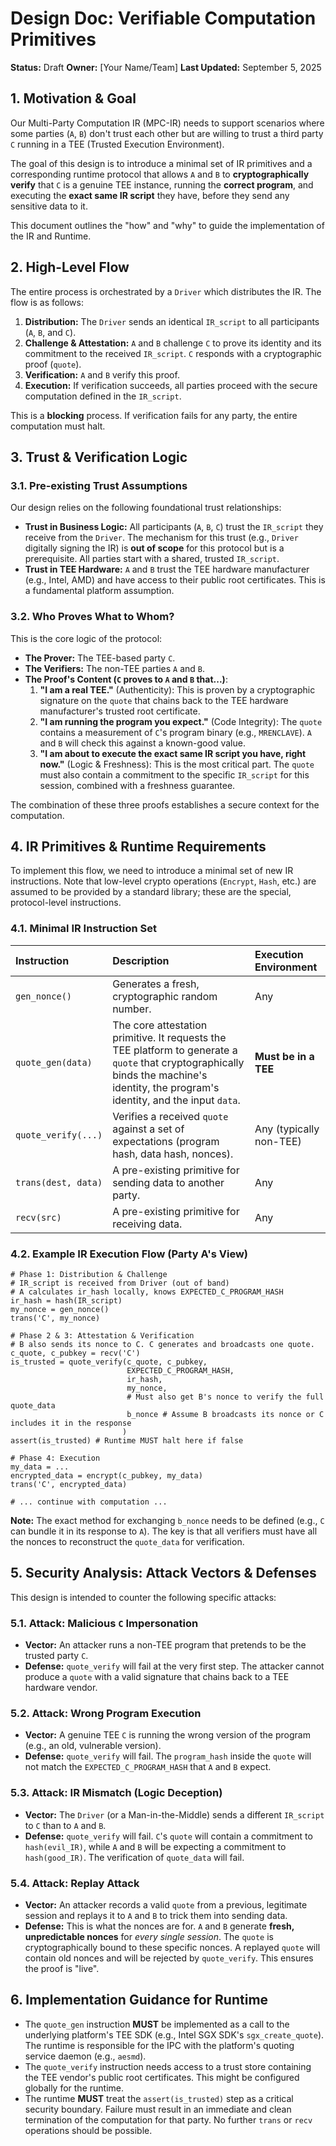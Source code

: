 # Design Doc: Verifiable Computation Primitives

**Status:** Draft
**Owner:** [Your Name/Team]
**Last Updated:** September 5, 2025

## 1. Motivation & Goal

Our Multi-Party Computation IR (MPC-IR) needs to support scenarios where some parties (`A`, `B`) don't trust each other but are willing to trust a third party `C` running in a TEE (Trusted Execution Environment).

The goal of this design is to introduce a minimal set of IR primitives and a corresponding runtime protocol that allows `A` and `B` to **cryptographically verify** that `C` is a genuine TEE instance, running the **correct program**, and executing the **exact same IR script** they have, before they send any sensitive data to it.

This document outlines the "how" and "why" to guide the implementation of the IR and Runtime.

## 2. High-Level Flow

The entire process is orchestrated by a `Driver` which distributes the IR. The flow is as follows:

1. **Distribution:** The `Driver` sends an identical `IR_script` to all participants (`A`, `B`, and `C`).
2. **Challenge & Attestation:** `A` and `B` challenge `C` to prove its identity and its commitment to the received `IR_script`. `C` responds with a cryptographic proof (`quote`).
3. **Verification:** `A` and `B` verify this proof.
4. **Execution:** If verification succeeds, all parties proceed with the secure computation defined in the `IR_script`.

This is a **blocking** process. If verification fails for any party, the entire computation must halt.

## 3. Trust & Verification Logic

### 3.1. Pre-existing Trust Assumptions

Our design relies on the following foundational trust relationships:

* **Trust in Business Logic:** All participants (`A`, `B`, `C`) trust the `IR_script` they receive from the `Driver`. The mechanism for this trust (e.g., `Driver` digitally signing the IR) is **out of scope** for this protocol but is a prerequisite. All parties start with a shared, trusted `IR_script`.
* **Trust in TEE Hardware:** `A` and `B` trust the TEE hardware manufacturer (e.g., Intel, AMD) and have access to their public root certificates. This is a fundamental platform assumption.

### 3.2. Who Proves What to Whom?

This is the core logic of the protocol:

* **The Prover:** The TEE-based party `C`.
* **The Verifiers:** The non-TEE parties `A` and `B`.
* **The Proof's Content (`C` proves to `A` and `B` that...)**:
    1. **"I am a real TEE."** (Authenticity): This is proven by a cryptographic signature on the `quote` that chains back to the TEE hardware manufacturer's trusted root certificate.
    2. **"I am running the program you expect."** (Code Integrity): The `quote` contains a measurement of `C`'s program binary (e.g., `MRENCLAVE`). `A` and `B` will check this against a known-good value.
    3. **"I am about to execute the exact same IR script you have, right now."** (Logic & Freshness): This is the most critical part. The `quote` must also contain a commitment to the specific `IR_script` for this session, combined with a freshness guarantee.

The combination of these three proofs establishes a secure context for the computation.

## 4. IR Primitives & Runtime Requirements

To implement this flow, we need to introduce a minimal set of new IR instructions. Note that low-level crypto operations (`Encrypt`, `Hash`, etc.) are assumed to be provided by a standard library; these are the special, protocol-level instructions.

### 4.1. Minimal IR Instruction Set

| Instruction        | Description                                                                                                                                              | Execution Environment    |
| :----------------- | :------------------------------------------------------------------------------------------------------------------------------------------------------- | :----------------------- |
| `gen_nonce()`      | Generates a fresh, cryptographic random number.                                                                                                          | Any                      |
| `quote_gen(data)`  | The core attestation primitive. It requests the TEE platform to generate a `quote` that cryptographically binds the machine's identity, the program's identity, and the input `data`. | **Must be in a TEE**     |
| `quote_verify(...)`| Verifies a received `quote` against a set of expectations (program hash, data hash, nonces).                                                              | Any (typically non-TEE)  |
| `trans(dest, data)`| A pre-existing primitive for sending data to another party.                                                                                             | Any                      |
| `recv(src)`        | A pre-existing primitive for receiving data.                                                                                                             | Any                      |

### 4.2. Example IR Execution Flow (Party A's View)

```ir
# Phase 1: Distribution & Challenge
# IR_script is received from Driver (out of band)
# A calculates ir_hash locally, knows EXPECTED_C_PROGRAM_HASH
ir_hash = hash(IR_script)
my_nonce = gen_nonce()
trans('C', my_nonce)

# Phase 2 & 3: Attestation & Verification
# B also sends its nonce to C. C generates and broadcasts one quote.
c_quote, c_pubkey = recv('C')
is_trusted = quote_verify(c_quote, c_pubkey,
                          EXPECTED_C_PROGRAM_HASH,
                          ir_hash,
                          my_nonce,
                          # Must also get B's nonce to verify the full quote_data
                          b_nonce # Assume B broadcasts its nonce or C includes it in the response
                         )
assert(is_trusted) # Runtime MUST halt here if false

# Phase 4: Execution
my_data = ...
encrypted_data = encrypt(c_pubkey, my_data)
trans('C', encrypted_data)

# ... continue with computation ...
```

**Note:** The exact method for exchanging `b_nonce` needs to be defined (e.g., `C` can bundle it in its response to `A`). The key is that all verifiers must have all the nonces to reconstruct the `quote_data` for verification.

## 5. Security Analysis: Attack Vectors & Defenses

This design is intended to counter the following specific attacks:

### 5.1. Attack: Malicious `C` Impersonation

* **Vector:** An attacker runs a non-TEE program that pretends to be the trusted party `C`.
* **Defense:** `quote_verify` will fail at the very first step. The attacker cannot produce a `quote` with a valid signature that chains back to a TEE hardware vendor.

### 5.2. Attack: Wrong Program Execution

* **Vector:** A genuine TEE `C` is running the wrong version of the program (e.g., an old, vulnerable version).
* **Defense:** `quote_verify` will fail. The `program_hash` inside the `quote` will not match the `EXPECTED_C_PROGRAM_HASH` that `A` and `B` expect.

### 5.3. Attack: IR Mismatch (Logic Deception)

* **Vector:** The `Driver` (or a Man-in-the-Middle) sends a different `IR_script` to `C` than to `A` and `B`.
* **Defense:** `quote_verify` will fail. `C`'s `quote` will contain a commitment to `hash(evil_IR)`, while `A` and `B` will be expecting a commitment to `hash(good_IR)`. The verification of `quote_data` will fail.

### 5.4. Attack: Replay Attack

* **Vector:** An attacker records a valid `quote` from a previous, legitimate session and replays it to `A` and `B` to trick them into sending data.
* **Defense:** This is what the nonces are for. `A` and `B` generate **fresh, unpredictable nonces** for *every single session*. The `quote` is cryptographically bound to these specific nonces. A replayed `quote` will contain old nonces and will be rejected by `quote_verify`. This ensures the proof is "live".

## 6. Implementation Guidance for Runtime

* The `quote_gen` instruction **MUST** be implemented as a call to the underlying platform's TEE SDK (e.g., Intel SGX SDK's `sgx_create_quote`). The runtime is responsible for the IPC with the platform's quoting service daemon (e.g., `aesmd`).
* The `quote_verify` instruction needs access to a trust store containing the TEE vendor's public root certificates. This might be configured globally for the runtime.
* The runtime **MUST** treat the `assert(is_trusted)` step as a critical security boundary. Failure must result in an immediate and clean termination of the computation for that party. No further `trans` or `recv` operations should be possible.
